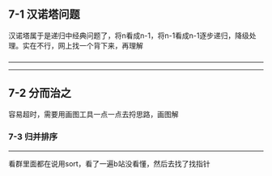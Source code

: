 ## **7-1 汉诺塔问题**

 汉诺塔属于是递归中经典问题了，将n看成n-1，将n-1看成n-1逐步递归，降级处理。实在不行，网上找一个背下来，再理解



### 

------

------

## 

## **7-2 分而治之**

容易超时，需要用画图工具一点一点去捋思路，画图解

### 

### 7-3 归并排序

------

看群里面都在说用sort，看了一遍b站没看懂，然后去找了找指针